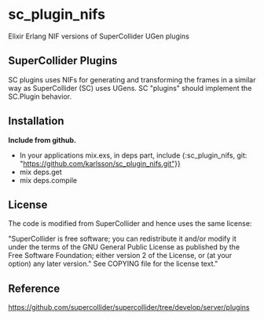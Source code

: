 # sc_plugin_nifs
Elixir Erlang NIF versions of SuperCollider UGen plugins

## SuperCollider Plugins

SC plugins uses NIFs for generating and transforming the frames in a similar way as SuperCollider (SC) uses UGens.
SC "plugins" should implement the SC.Plugin behavior.

## Installation

  **Include from github.**
  - In your applications mix.exs, in deps part, include
  {:sc_plugin_nifs, git: "https://github.com/karlsson/sc_plugin_nifs.git"}}
  - mix deps.get
  - mix deps.compile

## License

The code is modified from SuperCollider and hence uses the same license:

"SuperCollider is free software; you can redistribute it and/or modify it under
the terms of the GNU General Public License as published by the Free Software
Foundation; either version 2 of the License, or (at your option) any later
version." See COPYING file for the license text."

## Reference
https://github.com/supercollider/supercollider/tree/develop/server/plugins
